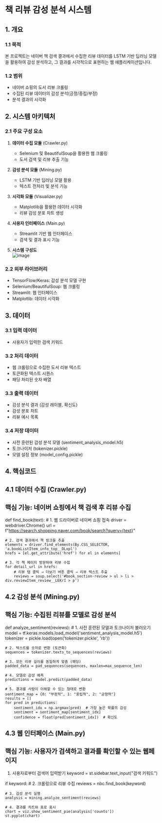 
# 책 리뷰 감성 분석 시스템

## 1. 개요

### 1.1 목적
본 프로젝트는 네이버 책 검색 결과에서 수집한 리뷰 데이터를 LSTM 기반 딥러닝 모델을 활용하여 감성 분석하고, 그 결과를 시각적으로 표현하는 웹 애플리케이션입니다.

### 1.2 범위
- 네이버 쇼핑의 도서 리뷰 크롤링
- 수집된 리뷰 데이터의 감성 분석(긍정/중립/부정)
- 분석 결과의 시각화

## 2. 시스템 아키텍처

### 2.1 주요 구성 요소
1. **데이터 수집 모듈** (Crawler.py)
   - Selenium 및 BeautifulSoup을 활용한 웹 크롤링
   - 도서 검색 및 리뷰 추출 기능

2. **감성 분석 모듈** (Mining.py)
   - LSTM 기반 딥러닝 모델 활용
   - 텍스트 전처리 및 분석 기능

3. **시각화 모듈** (Visualizer.py)
   - Matplotlib을 활용한 데이터 시각화
   - 리뷰 감성 분포 차트 생성

4. **사용자 인터페이스** (Main.py)
   - Streamlit 기반 웹 인터페이스
   - 검색 및 결과 표시 기능

5. **시스템 구성도**
   <br>
   ![image](https://github.com/user-attachments/assets/829bc57f-fa76-44b3-8202-d97d48cffaa4)


### 2.2 외부 라이브러리
- TensorFlow/Keras: 감성 분석 모델 구현
- Selenium/BeautifulSoup: 웹 크롤링
- Streamlit: 웹 인터페이스
- Matplotlib: 데이터 시각화



## 3. 데이터

### 3.1 입력 데이터
- 사용자가 입력한 검색 키워드

### 3.2 처리 데이터
- 웹 크롤링으로 수집한 도서 리뷰 텍스트
- 토큰화된 텍스트 시퀀스
- 패딩 처리된 숫자 배열

### 3.3 출력 데이터
- 감성 분석 결과 (감성 레이블, 확신도)
- 감성 분포 차트
- 리뷰 예시 목록

### 3.4 저장 데이터
- 사전 훈련된 감성 분석 모델 (sentiment_analysis_model.h5)
- 토크나이저 (tokenizer.pickle)
- 모델 설정 정보 (model_config.pickle)

## 4. 핵심코드 

## 4.1 데이터 수집 (Crawler.py)
## 핵심 기능: 네이버 쇼핑에서 책 검색 후 리뷰 수집

def find_book(text):
    # 1. 웹 드라이버로 네이버 쇼핑 접속
    driver = webdriver.Chrome()
    url = f"https://search.shopping.naver.com/book/search?query={text}"
    
    # 2. 검색 결과에서 책 링크들 추출
    elements = driver.find_elements(By.CSS_SELECTOR, 'a.bookListItem_info_top__DLxpl')
    hrefs = [el.get_attribute('href') for el in elements]
    
    # 3. 각 책 페이지 방문하여 리뷰 수집
    for detail_url in hrefs:
        # 리뷰 탭 클릭 → 더보기 버튼 클릭 → 리뷰 텍스트 추출
        reviews = soup.select('#book_section-review > ul > li > div.reviewItem_review__LEKrI > p')

## 4.2 감성 분석 (Mining.py)
## 핵심 기능: 수집된 리뷰를 모델로 감성 분석

def analyze_sentiment(reviews):
    # 1. 사전 훈련된 모델과 토크나이저 불러오기
    model = tf.keras.models.load_model('sentiment_analysis_model.h5')
    tokenizer = pickle.load(open('tokenizer.pickle', 'rb'))
    
    # 2. 텍스트를 숫자로 변환 (토큰화)
    sequences = tokenizer.texts_to_sequences(reviews)
    
    # 3. 모든 리뷰 길이를 동일하게 맞춤 (패딩)
    padded_data = pad_sequences(sequences, maxlen=max_sequence_len)
    
    # 4. 모델로 감성 예측
    predictions = model.predict(padded_data)
    
    # 5. 결과를 사람이 이해할 수 있는 형태로 변환
    sentiment_map = {0: "부정적", 1: "중립적", 2: "긍정적"}
    results = []
    for pred in predictions:
        sentiment_idx = np.argmax(pred)  # 가장 높은 확률의 감성
        sentiment = sentiment_map[sentiment_idx]
        confidence = float(pred[sentiment_idx])  # 확신도


## 4.3 웹 인터페이스 (Main.py)
## 핵심 기능: 사용자가 검색하고 결과를 확인할 수 있는 웹페이지

 1. 사용자로부터 검색어 입력받기
keyword = st.sidebar.text_input("검색 키워드")

if keyword:
    # 2. 크롤링으로 리뷰 수집
    reviews = nbc.find_book(keyword)
    
    # 3. 감성 분석 실행
    analysis = mining.analyze_sentiment(reviews)
    
    # 4. 결과를 차트와 표로 표시
    chart = viz.show_sentiment_pie(analysis['counts'])
    st.pyplot(chart)

